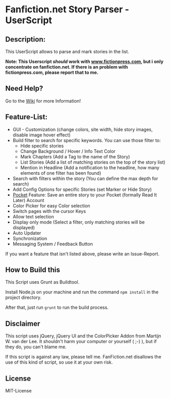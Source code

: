 # Fanfiction.net Story Parser - UserScript

## Description:

This UserScript allows to parse and mark stories in the list.

**Note: This Userscript _should_ work with www.fictionpress.com, but i only concentrate on fanfiction.net.
If there is an problem with fictionpress.com, please report that to me.**

## Need Help?

Go to the [Wiki](https://github.com/MRH4287/FFNetParser/wiki) for more Information!

## Feature-List:

-   GUI - Customization (change colors, site width, hide story images, disable image hover effect)
-   Build filter to search for specific keywords.
    You can use those filter to:
    -   Hide specific stories
    -   Change Background / Hover / Info Text Color
    -   Mark Chapters (Add a Tag to the name of the Story)
    -   List Stories (Add a list of matching stories on the top of the story list)
    -   Mention in Headline (Add a notification to the headline, how many elements of one filter has been found)
-   Search with filters within the story (You can define the max depth for search)
-   Add Config Options for specific Stories (set Marker or Hide Story)
-   [Pocket](http://getpocket.com) Feature:
    Save an entire story to your Pocket (formally Read It Later) Account
-   Color Picker for easy Color selection
-   Switch pages with the cursor Keys
-   Allow text selection
-   Display only mode (Select a filter, only matching stories will be displayed)
-   Auto Updater
-   Synchronization
-   Messaging System / Feedback Button

If you want a feature that isn't listed above, please write an Issue-Report.

## How to Build this

This Script uses Grunt as Buildtool.

Install Node.js on your machine and run the command `npm install` in the project directory.

After that, just run `grunt` to run the build process.

## Disclaimer

This script uses jQuery, jQuery UI and the ColorPicker Addon from Martijn W. van der Lee.
It shouldn't harm your computer or yourself ( ;-) ), but if they do, you can't blame me.

If this script is against any law, please tell me.
FanFiction.net disallows the use of this kind of script, so use it at your own risk.

## License

MIT-License
